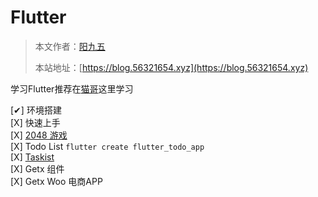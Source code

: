 # Flutter

> 本文作者：[阳九五](https://github.com/CN-YoungYang)
>
> 本站地址：[https://blog.56321654.xyz](https://blog.56321654.xyz)


学习Flutter推荐在[猫哥](https://ducafecat.com/course)这里学习


[✔] 环境搭建  
[X] 快速上手  
[X] [2048 游戏](https://hellogithub.com/onefile/code/8d627fe4cfa540b19dcd04d4327cf26c)  
[X] Todo List `flutter create flutter_todo_app`  
[X] [Taskist](https://github.com/huextrat/Taskist)  
[X] Getx 组件  
[X] Getx Woo 电商APP